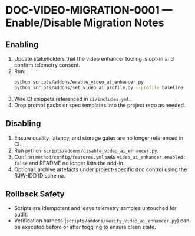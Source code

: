 # DOC-VIDEO-MIGRATION-0001 — Enable/Disable Migration Notes

## Enabling
1. Update stakeholders that the video enhancer tooling is opt-in and confirm telemetry consent.
2. Run:
   ```bash
   python scripts/addons/enable_video_ai_enhancer.py
   python scripts/addons/set_video_ai_profile.py --profile baseline
   ```
3. Wire CI snippets referenced in `ci/includes.yml`.
4. Drop prompt packs or spec templates into the project repo as needed.

## Disabling
1. Ensure quality, latency, and storage gates are no longer referenced in CI.
2. Run `python scripts/addons/disable_video_ai_enhancer.py`.
3. Confirm `method/config/features.yml` sets `video_ai_enhancer.enabled: false` and README no longer lists the add-in.
4. Optional: archive artefacts under project-specific doc control using the RJW-IDD ID schema.

## Rollback Safety
- Scripts are idempotent and leave telemetry samples untouched for audit.
- Verification harness (`scripts/addons/verify_video_ai_enhancer.py`) can be executed before or after toggling to ensure clean state.
